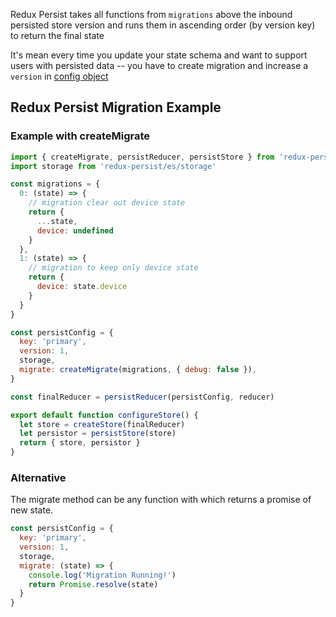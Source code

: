 
Redux Persist takes all functions from `migrations` above the inbound persisted store version and runs them in ascending order (by version key) to return the final state

It's mean every time you update your state schema and want to support users with persisted data -- you have to create migration and increase a `version` in [config object](https://github.com/rt2zz/redux-persist/blob/master/types/types.d.ts#L27)

## Redux Persist Migration Example

### Example with createMigrate
```js
import { createMigrate, persistReducer, persistStore } from 'redux-persist'
import storage from 'redux-persist/es/storage'

const migrations = {
  0: (state) => {
    // migration clear out device state
    return {
      ...state,
      device: undefined   
    }
  },
  1: (state) => {
    // migration to keep only device state
    return {
      device: state.device
    }
  }
}

const persistConfig = {
  key: 'primary',
  version: 1,
  storage,
  migrate: createMigrate(migrations, { debug: false }),
}

const finalReducer = persistReducer(persistConfig, reducer)

export default function configureStore() {
  let store = createStore(finalReducer)
  let persistor = persistStore(store)
  return { store, persistor }
}
```

### Alternative
The migrate method can be any function with which returns a promise of new state. 
```js
const persistConfig = {
  key: 'primary',
  version: 1,
  storage,
  migrate: (state) => {
    console.log('Migration Running!')
    return Promise.resolve(state)
  }
}
